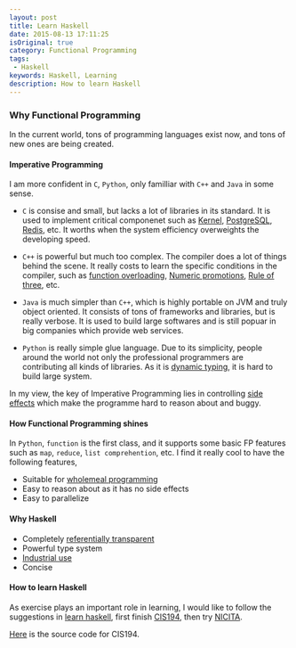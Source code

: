 ```yaml
---
layout: post
title: Learn Haskell
date: 2015-08-13 17:11:25
isOriginal: true
category: Functional Programming
tags:
 - Haskell
keywords: Haskell, Learning
description: How to learn Haskell
---
```


### Why Functional Programming

In the current world, tons of programming languages exist now, and tons of new ones
are being created.


#### Imperative Programming

I am more confident in `C`, `Python`, only familliar with `C++` and `Java` in some sense.

- `C` is consise and small, but lacks a lot of libraries in its standard. It is used to
    implement critical componenet such as [Kernel][2], [PostgreSQL][3], [Redis][4], etc.
    It worths when the system efficiency overweights the developing speed.

- `C++` is powerful but much too complex. The compiler does a lot of things behind the scene.
    It really costs to learn the specific conditions in the compiler, such as [function overloading][5],
    [Numeric promotions][1], [Rule of three][6], etc.

- `Java` is much simpler than `C++`, which is highly portable on JVM and truly object oriented.
    It consists of tons of frameworks and libraries, but is really verbose. It is used to build
    large softwares and is still popuar in big companies which provide web services.

- `Python` is really simple glue language. Due to its simplicity, people around the world not only
    the professional programmers are contributing all kinds of libraries. As it is [dynamic typing][7],
    it is hard to build large system.

In my view, the key of Imperative Programming lies in controlling [side effects][8] which make the
programme hard to reason about and buggy.

#### How Functional Programming shines

In `Python`, `function` is the first class, and it supports some basic FP features such as `map`, `reduce`, `list comprehention`, etc.
I find it really cool to have the following features,

-  Suitable for [wholemeal programming][9]
-  Easy to reason about as it has no side effects
-  Easy to parallelize

#### Why Haskell

- Completely [referentially transparent][10]
- Powerful type system
- [Industrial use][11]
- Concise

#### How to learn Haskell

As exercise plays an important role in learning, I would like to follow the suggestions in
[learn haskell][12], first finish [CIS194][13], then try [NICITA][14].

[Here][15] is the source code for CIS194.

[1]:http://en.cppreference.com/w/cpp/language/implicit_cast#Numeric_promotions
[2]:https://github.com/torvalds/linux
[3]:https://github.com/postgres/postgres
[4]:https://github.com/antirez/redis
[5]:https://msdn.microsoft.com/en-us/library/5dhe1hce.aspx
[6]:https://en.wikipedia.org/wiki/Rule_of_three_%28C%2B%2B_programming%29
[7]:http://stackoverflow.com/questions/11328920/is-python-strongly-typed
[8]:https://en.wikipedia.org/wiki/Side_effect_%28computer_science%29
[9]:http://stackoverflow.com/questions/6957270/what-is-wholemeal-in-functional-programming
[10]:http://www.haskell.org/haskellwiki/Referential_transparency
[11]:https://wiki.haskell.org/Haskell_in_industry
[12]:https://github.com/bitemyapp/learnhaskell
[13]:http://www.seas.upenn.edu/%7Ecis194/spring13/lectures.html
[14]:https://github.com/NICTA/course
[15]:https://github.com/kamelzcs/cis-194

